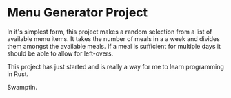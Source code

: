 # Menu Generator Project
  
In it's simplest form, this project makes a random selection from a list of available menu items. It takes the number of meals in a a week and divides them amongst the available meals. If a meal is sufficient for multiple days it should be able to allow for left-overs.  
  
This project has just started and is really a way for me to learn programming in Rust.  
  
Swamptin.
